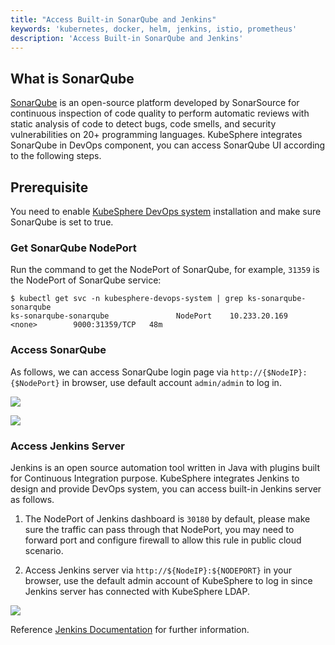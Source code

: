 ```yaml
---
title: "Access Built-in SonarQube and Jenkins"
keywords: 'kubernetes, docker, helm, jenkins, istio, prometheus'
description: 'Access Built-in SonarQube and Jenkins'
---
```


## What is SonarQube

[SonarQube](https://www.sonarqube.org/) is an open-source platform developed by SonarSource for continuous inspection of code quality to perform automatic reviews with static analysis of code to detect bugs, code smells, and security vulnerabilities on 20+ programming languages. KubeSphere integrates SonarQube in DevOps component, you can access SonarQube UI according to the following steps.

## Prerequisite

You need to enable [KubeSphere DevOps system](../install-devops) installation and make sure SonarQube is set to true.

### Get SonarQube NodePort

Run the command to get the NodePort of SonarQube, for example, `31359` is the NodePort of SonarQube service:

```
$ kubectl get svc -n kubesphere-devops-system | grep ks-sonarqube-sonarqube
ks-sonarqube-sonarqube               NodePort    10.233.20.169   <none>        9000:31359/TCP   48m
```

### Access SonarQube

As follows, we can access SonarQube login page via `http://{$NodeIP}:{$NodePort}` in browser, use default account `admin/admin` to log in.

![](https://pek3b.qingstor.com/kubesphere-docs/png/20200213224148.png)

![](https://pek3b.qingstor.com/kubesphere-docs/png/20200213224500.png)

### Access Jenkins Server

Jenkins is an open source automation tool written in Java with plugins built for Continuous Integration purpose. KubeSphere integrates Jenkins to design and provide DevOps system, you can access built-in Jenkins server as follows.

1. The NodePort of Jenkins dashboard is `30180` by default, please make sure the traffic can pass through that NodePort, you may need to forward port and configure firewall to allow this rule in public cloud scenario.

2. Access Jenkins server via `http://${NodeIP}:${NODEPORT}` in your browser, use the default admin account of KubeSphere to log in since Jenkins server has connected with KubeSphere LDAP.

![](https://pek3b.qingstor.com/kubesphere-docs/png/20190427235503.png)

Reference [Jenkins Documentation](https://jenkins.io/doc/) for further information.
